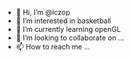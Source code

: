 - 👋 Hi, I’m @lczop
- 👀 I’m interested in basketball
- 🌱 I’m currently learning openGL
- 💞️ I’m looking to collaborate on ...
- 📫 How to reach me ...

<!---
lczop/lczop is a ✨ special ✨ repository because its `README.md` (this file) appears on your GitHub profile.
You can click the Preview link to take a look at your changes.
--->
